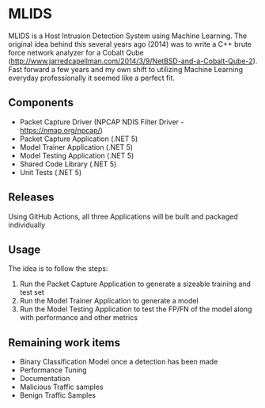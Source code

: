 # MLIDS

MLIDS is a Host Intrusion Detection System using Machine Learning.  The original idea behind this several years ago (2014) was to write a C++ brute force network analyzer for a Cobalt Qube (http://www.jarredcapellman.com/2014/3/9/NetBSD-and-a-Cobalt-Qube-2).  Fast forward a few years and my own shift to utilizing Machine Learning everyday professionally it seemed like a perfect fit.

## Components
* Packet Capture Driver (NPCAP NDIS Filter Driver - https://nmap.org/npcap/)
* Packet Capture Application (.NET 5)
* Model Trainer Application (.NET 5)
* Model Testing Application (.NET 5)
* Shared Code Library (.NET 5)
* Unit Tests (.NET 5)

## Releases
Using GitHub Actions, all three Applications will be built and packaged individually

## Usage
The idea is to follow the steps:
1. Run the Packet Capture Application to generate a sizeable training and test set
2. Run the Model Trainer Application to generate a model
3. Run the Model Testing Application to test the FP/FN of the model along with performance and other metrics

## Remaining work items
* Binary Classification Model once a detection has been made
* Performance Tuning
* Documentation
* Malicious Traffic samples
* Benign Traffic Samples
